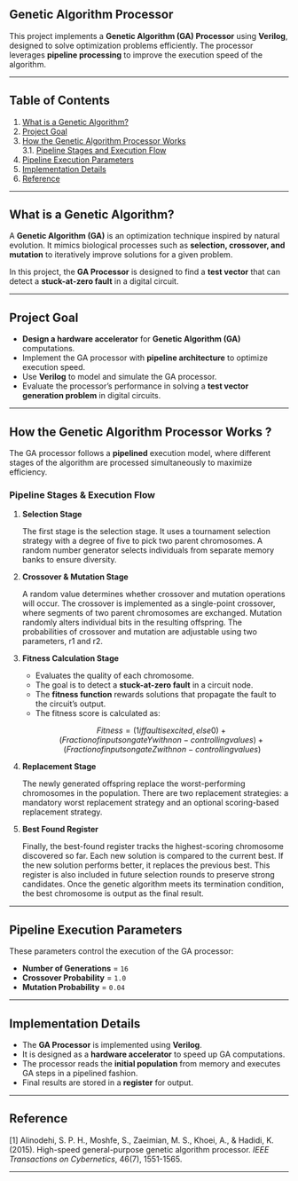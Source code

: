 ## Genetic Algorithm Processor   

This project implements a **Genetic Algorithm (GA) Processor** using **Verilog**, designed to solve optimization problems efficiently. The processor leverages **pipeline processing** to improve the execution speed of the algorithm.

---
## Table of Contents

1. [What is a Genetic Algorithm?](#what-is-a-genetic-algorithm)  
2. [Project Goal](#project-goal)  
3. [How the Genetic Algorithm Processor Works](#how-the-genetic-algorithm-processor-works)  
   3.1. [Pipeline Stages and Execution Flow](#pipeline-stages-and-execution-flow)  
4. [Pipeline Execution Parameters](#pipeline-execution-parameters)  
5. [Implementation Details](#implementation-details)  
6. [Reference](#reference)

---

## What is a Genetic Algorithm?  

A **Genetic Algorithm (GA)** is an optimization technique inspired by natural evolution. It mimics biological processes such as **selection, crossover, and mutation** to iteratively improve solutions for a given problem.  

In this project, the **GA Processor** is designed to find a **test vector** that can detect a **stuck-at-zero fault** in a digital circuit.  

---

## Project Goal  

- **Design a hardware accelerator** for **Genetic Algorithm (GA)** computations.  
- Implement the GA processor with **pipeline architecture** to optimize execution speed.  
- Use **Verilog** to model and simulate the GA processor.  
- Evaluate the processor’s performance in solving a **test vector generation problem** in digital circuits.  

---

##  How the Genetic Algorithm Processor Works  ?

The GA processor follows a **pipelined** execution model, where different stages of the algorithm are processed simultaneously to maximize efficiency.

###  Pipeline Stages & Execution Flow  

1. **Selection Stage**  

   The first stage is the selection stage. It uses a tournament selection strategy with a degree of five to pick two parent chromosomes. A random number generator selects individuals from separate memory banks to ensure diversity.

3. **Crossover & Mutation Stage**

   A random value determines whether crossover and mutation operations will occur. The crossover is implemented as a single-point crossover, where segments of two parent chromosomes are exchanged. Mutation randomly alters individual bits in the resulting offspring. The probabilities of crossover and mutation are adjustable using two parameters, r1 and r2.
   

4. **Fitness Calculation Stage**  
   - Evaluates the quality of each chromosome.  
   - The goal is to detect a **stuck-at-zero fault** in a circuit node.  
   - The **fitness function** rewards solutions that propagate the fault to the circuit’s output.  
   - The fitness score is calculated as:  
     ```math
     Fitness = (1 if fault is excited, else 0) +  
               (Fraction of inputs on gate Y with non-controlling values) +  
               (Fraction of inputs on gate Z with non-controlling values)
     ```  

5. **Replacement Stage**  
   
   The newly generated offspring replace the worst-performing chromosomes in the population. There are two replacement strategies: a mandatory worst replacement strategy and an optional scoring-based replacement strategy.  

6. **Best Found Register**  

   Finally, the best-found register tracks the highest-scoring chromosome discovered so far. Each new solution is compared to the current best. If the new solution performs better, it replaces the previous best. This register is also included in future selection rounds to preserve strong candidates. Once the genetic algorithm meets its termination condition, the best chromosome is output as the final result.

---

##  Pipeline Execution Parameters  

These parameters control the execution of the GA processor:  

- **Number of Generations** = `16`  
- **Crossover Probability** = `1.0`  
- **Mutation Probability** = `0.04`  

---

##  Implementation Details  

- The **GA Processor** is implemented using **Verilog**.  
- It is designed as a **hardware accelerator** to speed up GA computations.  
- The processor reads the **initial population** from memory and executes GA steps in a pipelined fashion.  
- Final results are stored in a **register** for output.  

---


##  Reference  
[1] Alinodehi, S. P. H., Moshfe, S., Zaeimian, M. S., Khoei, A., & Hadidi, K. (2015). High-speed general-purpose genetic algorithm processor. *IEEE Transactions on Cybernetics*, 46(7), 1551-1565.  

---
